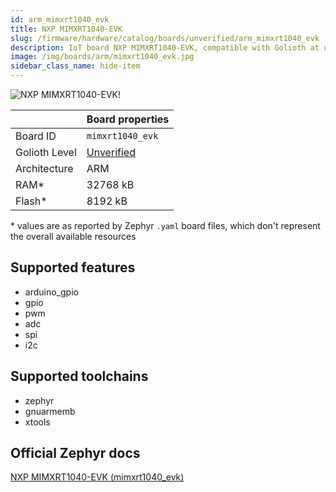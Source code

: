 ```yaml
---
id: arm_mimxrt1040_evk
title: NXP MIMXRT1040-EVK
slug: /firmware/hardware/catalog/boards/unverified/arm_mimxrt1040_evk
description: IoT board NXP MIMXRT1040-EVK, compatible with Golioth at unverified level.
image: /img/boards/arm/mimxrt1040_evk.jpg
sidebar_class_name: hide-item
---
```


[//]: # (This is an auto-generated file, do not edit! Changes to it will be lost upon re-generation)

![NXP MIMXRT1040-EVK!](/img/boards/arm/mimxrt1040_evk.jpg "NXP MIMXRT1040-EVK")

|                | Board properties     |
| -------------  | -------------------- |
| Board ID       | `mimxrt1040_evk` |
| Golioth Level  | [Unverified](/firmware/hardware#unverified-boards) |
| Architecture   | ARM |
| RAM*           | 32768 kB |
| Flash*         | 8192 kB |

\* values are as reported by Zephyr `.yaml` board files, which don't represent the overall available resources



## Supported features

* arduino_gpio
* gpio
* pwm
* adc
* spi
* i2c

## Supported toolchains

* zephyr
* gnuarmemb
* xtools

## Official Zephyr docs

[NXP MIMXRT1040-EVK (mimxrt1040_evk)](https://docs.zephyrproject.org/latest/boards/arm/mimxrt1040_evk/doc/index.html)
